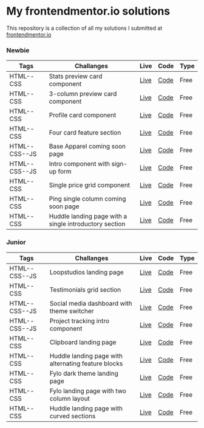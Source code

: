 # My frontendmentor.io solutions

This repository is a collection of all my solutions I submitted at [frontendmentor.io ](https://www.frontendmentor.io/)

### Newbie

| Tags  | Challanges | Live|  Code|  Type| 
| --- | -- |  -- | --  |  -- |
| HTML--CSS      |  Stats preview card component | [Live]() | [Code](https://git.io/Js28z) |Free|
| HTML--CSS      | 3-column preview card component  | [Live]() | [Code](https://git.io/Js282) |Free|
| HTML--CSS      | Profile card component  | [Live]() | [Code](https://git.io/Js28r) |Free|
| HTML--CSS      | Four card feature section  | [Live]() | [Code](https://git.io/Js28i) |Free|
| HTML--CSS--JS  | Base Apparel coming soon page | [Live]() | [Code](https://git.io/Js28y) |Free|
| HTML--CSS--JS  | Intro component with sign-up form   | [Live]() | [Code](https://git.io/Js28d) |Free|
| HTML--CSS      | Single price grid component    | [Live]() | [Code](https://git.io/Js28j) |Free|
| HTML--CSS      | Ping single column coming soon page  | [Live]() | [Code](https://git.io/Js24v) |Free|
| HTML--CSS      | Huddle landing page with a single introductory section | [Live]() | [Code](https://git.io/Js24J) |Free|

### Junior

| Tags  | Challanges | Live|  Code|  Type| 
| --- | -- |  -- | --  |  -- |
| HTML--CSS--JS      |  Loopstudios landing page | [Live]() | [Code](https://git.io/Js2lx) |Free|
| HTML--CSS     | Testimonials grid section  | [Live]() | [Code](https://git.io/Js28J) |Free|
| HTML--CSS--JS | Social media dashboard with theme switcher  | [Live]() | [Code](https://git.io/Js28k) |Free|
| HTML--CSS--JS | Project tracking intro component  | [Live]() | [Code](https://git.io/Js28t) |Free|
| HTML--CSS     | Clipboard landing page| [Live]() | [Code](https://git.io/Js28Y) |Free|
| HTML--CSS     | Huddle landing page with alternating feature blocks   | [Live]() | [Code](https://git.io/Js28s) |Free|
| HTML--CSS     | Fylo dark theme landing page| [Live]() | [Code](https://git.io/Js28W) |Free|
| HTML--CSS     | Fylo landing page with two column layout | [Live]() | [Code](https://git.io/Js28l) |Free|
| HTML--CSS     | Huddle landing page with curved sections| [Live]() | [Code](https://git.io/Js2BI) |Free|

